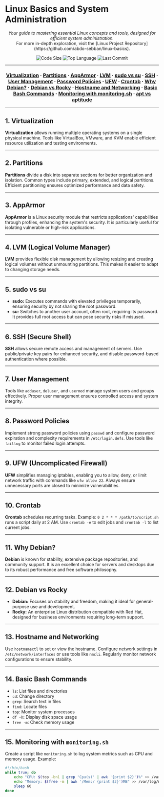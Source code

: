 # Linux Basics and System Administration

<p align="center">
  <i>Your guide to mastering essential Linux concepts and tools, designed for efficient system administration.</i><br>
  For more in-depth exploration, visit the [Linux Project Repository](https://github.com/abdo-sebban/linux-basics).
</p>

<p align="center">
  <img alt="Code Size" src="https://img.shields.io/github/languages/code-size/abdo-sebban/linux-basics?color=blueviolet" />
  <img alt="Top Language" src="https://img.shields.io/github/languages/top/abdo-sebban/linux-basics?color=blue" />
  <img alt="Last Commit" src="https://img.shields.io/github/last-commit/abdo-sebban/linux-basics?color=brightgreen" />
</p>

---

<h3 align="center">
  <a href="#virtualization">Virtualization</a> ·
  <a href="#partitions">Partitions</a> ·
  <a href="#apparmor">AppArmor</a> ·
  <a href="#lvm">LVM</a> ·
  <a href="#sudo-vs-su">sudo vs su</a> ·
  <a href="#ssh">SSH</a> ·
  <a href="#user-management">User Management</a> ·
  <a href="#password-policies">Password Policies</a> ·
  <a href="#ufw">UFW</a> ·
  <a href="#crontab">Crontab</a> ·
  <a href="#why-debian">Why Debian?</a> ·
  <a href="#debian-vs-rocky">Debian vs Rocky</a> ·
  <a href="#hostname-and-networking">Hostname and Networking</a> ·
  <a href="#basic-bash-commands">Basic Bash Commands</a> ·
  <a href="#monitoring-with-monitoring-sh">Monitoring with monitoring.sh</a> ·
  <a href="#apt-vs-aptitude">apt vs aptitude</a>
</h3>

---

## 1. Virtualization

**Virtualization** allows running multiple operating systems on a single physical machine. Tools like VirtualBox, VMware, and KVM enable efficient resource utilization and testing environments.

---

## 2. Partitions

**Partitions** divide a disk into separate sections for better organization and isolation. Common types include primary, extended, and logical partitions. Efficient partitioning ensures optimized performance and data safety.

---

## 3. AppArmor

**AppArmor** is a Linux security module that restricts applications' capabilities through profiles, enhancing the system's security. It is particularly useful for isolating vulnerable or high-risk applications.

---

## 4. LVM (Logical Volume Manager)

**LVM** provides flexible disk management by allowing resizing and creating logical volumes without unmounting partitions. This makes it easier to adapt to changing storage needs.

---

## 5. sudo vs su

- **sudo:** Executes commands with elevated privileges temporarily, ensuring security by not sharing the root password.
- **su:** Switches to another user account, often root, requiring its password. It provides full root access but can pose security risks if misused.

---

## 6. SSH (Secure Shell)

**SSH** allows secure remote access and management of servers. Use public/private key pairs for enhanced security, and disable password-based authentication where possible.

---

## 7. User Management

Tools like `adduser`, `deluser`, and `usermod` manage system users and groups effectively. Proper user management ensures controlled access and system integrity.

---

## 8. Password Policies

Implement strong password policies using `passwd` and configure password expiration and complexity requirements in `/etc/login.defs`. Use tools like `faillog` to monitor failed login attempts.

---

## 9. UFW (Uncomplicated Firewall)

**UFW** simplifies managing iptables, enabling you to allow, deny, or limit network traffic with commands like `ufw allow 22`. Always ensure unnecessary ports are closed to minimize vulnerabilities.

---

## 10. Crontab

**Crontab** schedules recurring tasks. Example: `0 2 * * * /path/to/script.sh` runs a script daily at 2 AM. Use `crontab -e` to edit jobs and `crontab -l` to list current jobs.

---

## 11. Why Debian?

**Debian** is known for stability, extensive package repositories, and community support. It is an excellent choice for servers and desktops due to its robust performance and free software philosophy.

---

## 12. Debian vs Rocky

- **Debian:** Focuses on stability and freedom, making it ideal for general-purpose use and development.
- **Rocky:** An enterprise Linux distribution compatible with Red Hat, designed for business environments requiring long-term support.

---

## 13. Hostname and Networking

Use `hostnamectl` to set or view the hostname. Configure network settings in `/etc/network/interfaces` or use tools like `nmcli`. Regularly monitor network configurations to ensure stability.

---

## 14. Basic Bash Commands

- `ls`: List files and directories
- `cd`: Change directory
- `grep`: Search text in files
- `find`: Locate files
- `top`: Monitor system processes
- `df -h`: Display disk space usage
- `free -m`: Check memory usage

---

## 15. Monitoring with `monitoring.sh`

Create a script like `monitoring.sh` to log system metrics such as CPU and memory usage. Example:

```bash
#!/bin/bash
while true; do
    echo "CPU: $(top -bn1 | grep 'Cpu(s)' | awk '{print $2}')%" >> /var/log/monitor.log
    echo "Memory: $(free -m | awk '/Mem:/ {print $3}')MB" >> /var/log/monitor.log
    sleep 60
done
